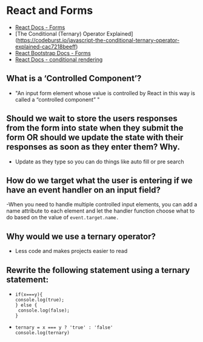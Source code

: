 # React and Forms
  - [React Docs - Forms](https://reactjs.org/docs/forms.html)
  - [The Conditional (Ternary) Operator Explained] (https://codeburst.io/javascript-the-conditional-ternary-operator-explained-cac7218beeff)
  - [React Bootstrap Docs - Forms](https://react-bootstrap.github.io/forms/overview/)
  - [React Docs - conditional rendering](https://reactjs.org/docs/conditional-rendering.html)

## What is a ‘Controlled Component’?
  - "An input form element whose value is controlled by React in this way is called a “controlled component” "

## Should we wait to store the users responses from the form into state when they submit the form OR should we update the state with their responses as soon as they enter them? Why.
  - Update as they type so you can do things like auto fill or pre search

## How do we target what the user is entering if we have an event handler on an input field?
-When you need to handle multiple controlled input elements, you can add a name attribute to each element and let the handler function choose what to do based on the value of `event.target.name.`

## Why would we use a ternary operator?
- Less code and makes projects  easier to read 

## Rewrite the following statement using a ternary statement:

- `if(x===y){` </br>
  `console.log(true);` </br>
`} else {` </br>
 ` console.log(false);` </br>
`}`

- `ternary = x === y ? 'true' : 'false' ` </br>
`console.log(ternary)`
